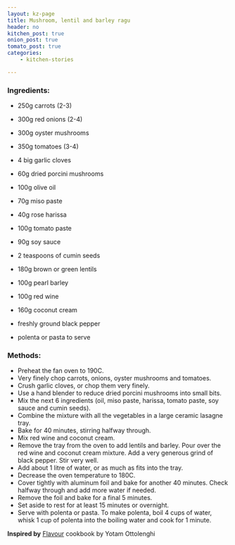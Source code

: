 ```yaml
---
layout: kz-page
title: Mushroom, lentil and barley ragu
header: no
kitchen_post: true
onion_post: true
tomato_post: true
categories:
    - kitchen-stories

---
```


### Ingredients:


* 250g carrots (2-3)
* 300g red onions (2-4)
* 300g oyster mushrooms
* 350g tomatoes (3-4)
* 4 big garlic cloves
* 60g dried porcini mushrooms

* 100g olive oil
* 70g miso paste
* 40g rose harissa
* 100g tomato paste
* 90g soy sauce
* 2 teaspoons of cumin seeds

* 180g brown or green lentils
* 100g pearl barley
* 100g red wine
* 160g coconut cream
* freshly ground black pepper

* polenta or pasta to serve



### Methods:

* Preheat the fan oven to 190C.
* Very finely chop carrots, onions, oyster mushrooms and tomatoes. 
* Crush garlic cloves, or chop them very finely.
* Use a hand blender to reduce dried porcini mushrooms into small bits.
* Mix the next 6 ingredients (oil, miso paste, harissa, tomato paste, soy sauce and cumin seeds).
* Combine the mixture with all the vegetables in a large ceramic lasagne tray.
* Bake for 40 minutes, stirring halfway through.
* Mix red wine and coconut cream.
* Remove the tray from the oven to add lentils and barley. Pour over the red wine and coconut cream mixture. Add a very generous grind of black pepper. Stir very well.
* Add about 1 litre of water, or as much as fits into the tray.
* Decrease the oven temperature to 180C.
* Cover tightly with aluminum foil and bake for another 40 minutes. Check halfway through and add more water if needed.
* Remove the foil and bake for a final 5 minutes.
* Set aside to rest for at least 15 minutes or overnight. 
* Serve with polenta or pasta. To make polenta, boil 4 cups of water, whisk 1 cup of polenta into the boiling water and cook for 1 minute.



**Inspired by** [Flavour][1] cookbook by Yotam Ottolenghi 

[1]: https://www.penguin.co.uk/books/111/1116203/ottolenghi-flavour/9781785038938.html
